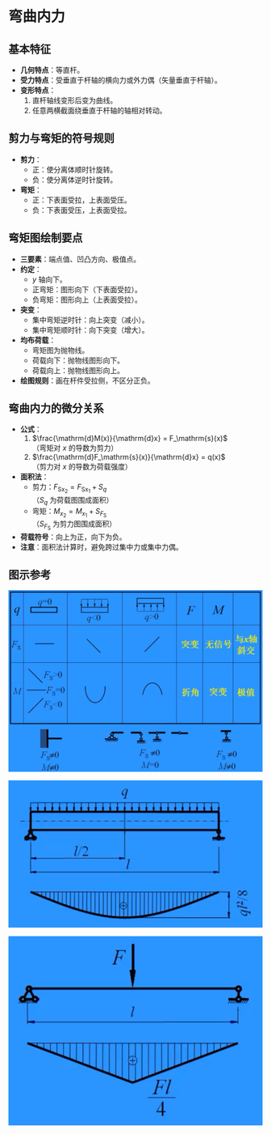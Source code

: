 # 弯曲内力

## 基本特征

- **几何特点**：等直杆。
- **受力特点**：受垂直于杆轴的横向力或外力偶（矢量垂直于杆轴）。
- **变形特点**：
  1. 直杆轴线变形后变为曲线。
  2. 任意两横截面绕垂直于杆轴的轴相对转动。

## 剪力与弯矩的符号规则

- **剪力**：
  - 正：使分离体顺时针旋转。
  - 负：使分离体逆时针旋转。
- **弯矩**：
  - 正：下表面受拉，上表面受压。
  - 负：下表面受压，上表面受拉。

## 弯矩图绘制要点

- **三要素**：端点值、凹凸方向、极值点。
- **约定**：
  - $y$ 轴向下。
  - 正弯矩：图形向下（下表面受拉）。
  - 负弯矩：图形向上（上表面受拉）。
- **突变**：
  - 集中弯矩逆时针：向上突变（减小）。
  - 集中弯矩顺时针：向下突变（增大）。
- **均布荷载**：
  - 弯矩图为抛物线。
  - 荷载向下：抛物线图形向下。
  - 荷载向上：抛物线图形向上。
- **绘图规则**：画在杆件受拉侧，不区分正负。

## 弯曲内力的微分关系

- **公式**：
  1. $\frac{\mathrm{d}M(x)}{\mathrm{d}x} = F_\mathrm{s}(x)$  
     （弯矩对 $x$ 的导数为剪力）
  2. $\frac{\mathrm{d}F_\mathrm{s}(x)}{\mathrm{d}x} = q(x)$  
     （剪力对 $x$ 的导数为荷载强度）
- **面积法**：
  - 剪力：$F_{\mathrm{Sx}_2} = F_{\mathrm{Sx}_1} + S_q$  
    （$S_q$ 为荷载图围成面积）
  - 弯矩：$M_{x_2} = M_{x_1} + S_{F_\mathrm{S}}$  
    （$S_{F_\mathrm{S}}$ 为剪力图围成面积）
- **荷载符号**：向上为正，向下为负。
- **注意**：面积法计算时，避免跨过集中力或集中力偶。

## 图示参考

![荷载、剪力、弯矩的关系](images/荷载、剪力、弯矩的关系.png)

![常见弯矩图 1](images/常见弯矩图1.png)

![常见弯矩图 2](images/常见弯矩图2.png)
